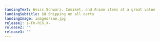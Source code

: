 ```yaml
---
landingText: Weiss Schwarz, Comiket, and Anime items at a great value
landingSubtitle: $8 Shipping on all carts
landingImage: images/sao.jpg
release1: s-Fn-RC6_X-
release2: ""
release3: ""
---
```

